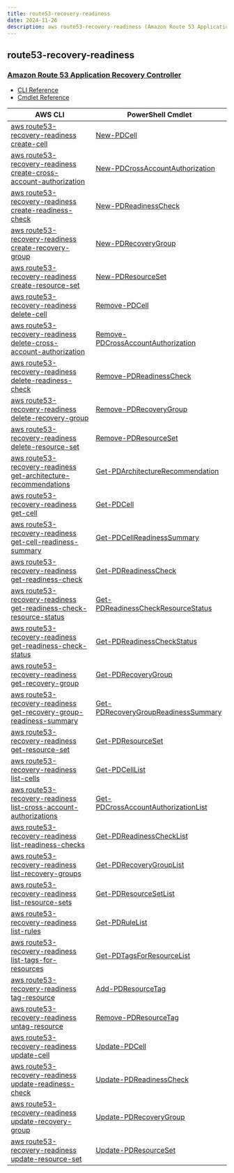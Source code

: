 ```yaml
---
title: route53-recovery-readiness
date: 2024-11-26
description: aws route53-recovery-readiness (Amazon Route 53 Application Recovery Controller) command/cmdlet list.
---
```


## route53-recovery-readiness

### [Amazon Route 53 Application Recovery Controller](https://aws.amazon.com/route53/application-recovery-controller/)

* [CLI Reference](https://awscli.amazonaws.com/v2/documentation/api/latest/reference/route53-recovery-readiness/index.html)
* [Cmdlet Reference](https://docs.aws.amazon.com/powershell/latest/reference/items/Route53RecoveryReadiness_cmdlets.html)

|AWS CLI|PowerShell Cmdlet|
|----|----|
|[aws route53-recovery-readiness create-cell](https://awscli.amazonaws.com/v2/documentation/api/latest/reference/route53-recovery-readiness/create-cell.html)|[New-PDCell](https://docs.aws.amazon.com/powershell/latest/reference/items/New-PDCell.html)|
|[aws route53-recovery-readiness create-cross-account-authorization](https://awscli.amazonaws.com/v2/documentation/api/latest/reference/route53-recovery-readiness/create-cross-account-authorization.html)|[New-PDCrossAccountAuthorization](https://docs.aws.amazon.com/powershell/latest/reference/items/New-PDCrossAccountAuthorization.html)|
|[aws route53-recovery-readiness create-readiness-check](https://awscli.amazonaws.com/v2/documentation/api/latest/reference/route53-recovery-readiness/create-readiness-check.html)|[New-PDReadinessCheck](https://docs.aws.amazon.com/powershell/latest/reference/items/New-PDReadinessCheck.html)|
|[aws route53-recovery-readiness create-recovery-group](https://awscli.amazonaws.com/v2/documentation/api/latest/reference/route53-recovery-readiness/create-recovery-group.html)|[New-PDRecoveryGroup](https://docs.aws.amazon.com/powershell/latest/reference/items/New-PDRecoveryGroup.html)|
|[aws route53-recovery-readiness create-resource-set](https://awscli.amazonaws.com/v2/documentation/api/latest/reference/route53-recovery-readiness/create-resource-set.html)|[New-PDResourceSet](https://docs.aws.amazon.com/powershell/latest/reference/items/New-PDResourceSet.html)|
|[aws route53-recovery-readiness delete-cell](https://awscli.amazonaws.com/v2/documentation/api/latest/reference/route53-recovery-readiness/delete-cell.html)|[Remove-PDCell](https://docs.aws.amazon.com/powershell/latest/reference/items/Remove-PDCell.html)|
|[aws route53-recovery-readiness delete-cross-account-authorization](https://awscli.amazonaws.com/v2/documentation/api/latest/reference/route53-recovery-readiness/delete-cross-account-authorization.html)|[Remove-PDCrossAccountAuthorization](https://docs.aws.amazon.com/powershell/latest/reference/items/Remove-PDCrossAccountAuthorization.html)|
|[aws route53-recovery-readiness delete-readiness-check](https://awscli.amazonaws.com/v2/documentation/api/latest/reference/route53-recovery-readiness/delete-readiness-check.html)|[Remove-PDReadinessCheck](https://docs.aws.amazon.com/powershell/latest/reference/items/Remove-PDReadinessCheck.html)|
|[aws route53-recovery-readiness delete-recovery-group](https://awscli.amazonaws.com/v2/documentation/api/latest/reference/route53-recovery-readiness/delete-recovery-group.html)|[Remove-PDRecoveryGroup](https://docs.aws.amazon.com/powershell/latest/reference/items/Remove-PDRecoveryGroup.html)|
|[aws route53-recovery-readiness delete-resource-set](https://awscli.amazonaws.com/v2/documentation/api/latest/reference/route53-recovery-readiness/delete-resource-set.html)|[Remove-PDResourceSet](https://docs.aws.amazon.com/powershell/latest/reference/items/Remove-PDResourceSet.html)|
|[aws route53-recovery-readiness get-architecture-recommendations](https://awscli.amazonaws.com/v2/documentation/api/latest/reference/route53-recovery-readiness/get-architecture-recommendations.html)|[Get-PDArchitectureRecommendation](https://docs.aws.amazon.com/powershell/latest/reference/items/Get-PDArchitectureRecommendation.html)|
|[aws route53-recovery-readiness get-cell](https://awscli.amazonaws.com/v2/documentation/api/latest/reference/route53-recovery-readiness/get-cell.html)|[Get-PDCell](https://docs.aws.amazon.com/powershell/latest/reference/items/Get-PDCell.html)|
|[aws route53-recovery-readiness get-cell-readiness-summary](https://awscli.amazonaws.com/v2/documentation/api/latest/reference/route53-recovery-readiness/get-cell-readiness-summary.html)|[Get-PDCellReadinessSummary](https://docs.aws.amazon.com/powershell/latest/reference/items/Get-PDCellReadinessSummary.html)|
|[aws route53-recovery-readiness get-readiness-check](https://awscli.amazonaws.com/v2/documentation/api/latest/reference/route53-recovery-readiness/get-readiness-check.html)|[Get-PDReadinessCheck](https://docs.aws.amazon.com/powershell/latest/reference/items/Get-PDReadinessCheck.html)|
|[aws route53-recovery-readiness get-readiness-check-resource-status](https://awscli.amazonaws.com/v2/documentation/api/latest/reference/route53-recovery-readiness/get-readiness-check-resource-status.html)|[Get-PDReadinessCheckResourceStatus](https://docs.aws.amazon.com/powershell/latest/reference/items/Get-PDReadinessCheckResourceStatus.html)|
|[aws route53-recovery-readiness get-readiness-check-status](https://awscli.amazonaws.com/v2/documentation/api/latest/reference/route53-recovery-readiness/get-readiness-check-status.html)|[Get-PDReadinessCheckStatus](https://docs.aws.amazon.com/powershell/latest/reference/items/Get-PDReadinessCheckStatus.html)|
|[aws route53-recovery-readiness get-recovery-group](https://awscli.amazonaws.com/v2/documentation/api/latest/reference/route53-recovery-readiness/get-recovery-group.html)|[Get-PDRecoveryGroup](https://docs.aws.amazon.com/powershell/latest/reference/items/Get-PDRecoveryGroup.html)|
|[aws route53-recovery-readiness get-recovery-group-readiness-summary](https://awscli.amazonaws.com/v2/documentation/api/latest/reference/route53-recovery-readiness/get-recovery-group-readiness-summary.html)|[Get-PDRecoveryGroupReadinessSummary](https://docs.aws.amazon.com/powershell/latest/reference/items/Get-PDRecoveryGroupReadinessSummary.html)|
|[aws route53-recovery-readiness get-resource-set](https://awscli.amazonaws.com/v2/documentation/api/latest/reference/route53-recovery-readiness/get-resource-set.html)|[Get-PDResourceSet](https://docs.aws.amazon.com/powershell/latest/reference/items/Get-PDResourceSet.html)|
|[aws route53-recovery-readiness list-cells](https://awscli.amazonaws.com/v2/documentation/api/latest/reference/route53-recovery-readiness/list-cells.html)|[Get-PDCellList](https://docs.aws.amazon.com/powershell/latest/reference/items/Get-PDCellList.html)|
|[aws route53-recovery-readiness list-cross-account-authorizations](https://awscli.amazonaws.com/v2/documentation/api/latest/reference/route53-recovery-readiness/list-cross-account-authorizations.html)|[Get-PDCrossAccountAuthorizationList](https://docs.aws.amazon.com/powershell/latest/reference/items/Get-PDCrossAccountAuthorizationList.html)|
|[aws route53-recovery-readiness list-readiness-checks](https://awscli.amazonaws.com/v2/documentation/api/latest/reference/route53-recovery-readiness/list-readiness-checks.html)|[Get-PDReadinessCheckList](https://docs.aws.amazon.com/powershell/latest/reference/items/Get-PDReadinessCheckList.html)|
|[aws route53-recovery-readiness list-recovery-groups](https://awscli.amazonaws.com/v2/documentation/api/latest/reference/route53-recovery-readiness/list-recovery-groups.html)|[Get-PDRecoveryGroupList](https://docs.aws.amazon.com/powershell/latest/reference/items/Get-PDRecoveryGroupList.html)|
|[aws route53-recovery-readiness list-resource-sets](https://awscli.amazonaws.com/v2/documentation/api/latest/reference/route53-recovery-readiness/list-resource-sets.html)|[Get-PDResourceSetList](https://docs.aws.amazon.com/powershell/latest/reference/items/Get-PDResourceSetList.html)|
|[aws route53-recovery-readiness list-rules](https://awscli.amazonaws.com/v2/documentation/api/latest/reference/route53-recovery-readiness/list-rules.html)|[Get-PDRuleList](https://docs.aws.amazon.com/powershell/latest/reference/items/Get-PDRuleList.html)|
|[aws route53-recovery-readiness list-tags-for-resources](https://awscli.amazonaws.com/v2/documentation/api/latest/reference/route53-recovery-readiness/list-tags-for-resources.html)|[Get-PDTagsForResourceList](https://docs.aws.amazon.com/powershell/latest/reference/items/Get-PDTagsForResourceList.html)|
|[aws route53-recovery-readiness tag-resource](https://awscli.amazonaws.com/v2/documentation/api/latest/reference/route53-recovery-readiness/tag-resource.html)|[Add-PDResourceTag](https://docs.aws.amazon.com/powershell/latest/reference/items/Add-PDResourceTag.html)|
|[aws route53-recovery-readiness untag-resource](https://awscli.amazonaws.com/v2/documentation/api/latest/reference/route53-recovery-readiness/untag-resource.html)|[Remove-PDResourceTag](https://docs.aws.amazon.com/powershell/latest/reference/items/Remove-PDResourceTag.html)|
|[aws route53-recovery-readiness update-cell](https://awscli.amazonaws.com/v2/documentation/api/latest/reference/route53-recovery-readiness/update-cell.html)|[Update-PDCell](https://docs.aws.amazon.com/powershell/latest/reference/items/Update-PDCell.html)|
|[aws route53-recovery-readiness update-readiness-check](https://awscli.amazonaws.com/v2/documentation/api/latest/reference/route53-recovery-readiness/update-readiness-check.html)|[Update-PDReadinessCheck](https://docs.aws.amazon.com/powershell/latest/reference/items/Update-PDReadinessCheck.html)|
|[aws route53-recovery-readiness update-recovery-group](https://awscli.amazonaws.com/v2/documentation/api/latest/reference/route53-recovery-readiness/update-recovery-group.html)|[Update-PDRecoveryGroup](https://docs.aws.amazon.com/powershell/latest/reference/items/Update-PDRecoveryGroup.html)|
|[aws route53-recovery-readiness update-resource-set](https://awscli.amazonaws.com/v2/documentation/api/latest/reference/route53-recovery-readiness/update-resource-set.html)|[Update-PDResourceSet](https://docs.aws.amazon.com/powershell/latest/reference/items/Update-PDResourceSet.html)|

